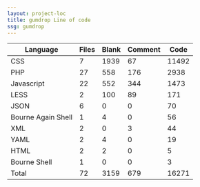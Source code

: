 ```yaml
---
layout: project-loc
title: gumdrop Line of code
ssg: gumdrop
---
```

<div class="table-responsive">
<table class="table">
<thead><tr>
<th>Language</th>
<th>Files</th>
<th>Blank</th>
<th>Comment</th>
<th>Code</th>
</tr></thead><tbody>
<tr><td>CSS</td><td> 7</td><td> 1939</td><td> 67</td><td> 11492</td></tr>
<tr><td>PHP</td><td> 27</td><td> 558</td><td> 176</td><td> 2938</td></tr>
<tr><td>Javascript</td><td> 22</td><td> 552</td><td> 344</td><td> 1473</td></tr>
<tr><td>LESS</td><td> 2</td><td> 100</td><td> 89</td><td> 171</td></tr>
<tr><td>JSON</td><td> 6</td><td> 0</td><td> 0</td><td> 70</td></tr>
<tr><td>Bourne Again Shell</td><td> 1</td><td> 4</td><td> 0</td><td> 56</td></tr>
<tr><td>XML</td><td> 2</td><td> 0</td><td> 3</td><td> 44</td></tr>
<tr><td>YAML</td><td> 2</td><td> 4</td><td> 0</td><td> 19</td></tr>
<tr><td>HTML</td><td> 2</td><td> 2</td><td> 0</td><td> 5</td></tr>
<tr><td>Bourne Shell</td><td> 1</td><td> 0</td><td> 0</td><td> 3</td></tr>
<tr><td>Total</td><td>72</td><td>3159</td><td>679</td><td>16271</td></tr>
</tbody></table></div>
